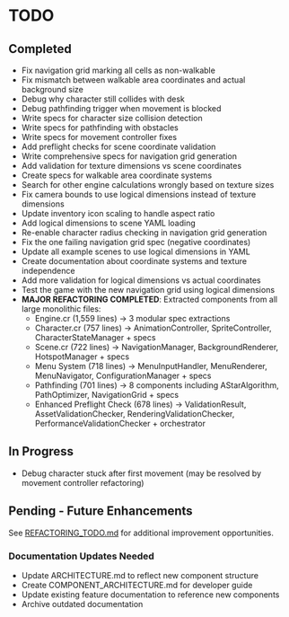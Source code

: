 # TODO

## Completed
- Fix navigation grid marking all cells as non-walkable
- Fix mismatch between walkable area coordinates and actual background size
- Debug why character still collides with desk
- Debug pathfinding trigger when movement is blocked
- Write specs for character size collision detection
- Write specs for pathfinding with obstacles
- Write specs for movement controller fixes
- Add preflight checks for scene coordinate validation
- Write comprehensive specs for navigation grid generation
- Add validation for texture dimensions vs scene coordinates
- Create specs for walkable area coordinate systems
- Search for other engine calculations wrongly based on texture sizes
- Fix camera bounds to use logical dimensions instead of texture dimensions
- Update inventory icon scaling to handle aspect ratio
- Add logical dimensions to scene YAML loading
- Re-enable character radius checking in navigation grid generation
- Fix the one failing navigation grid spec (negative coordinates)
- Update all example scenes to use logical dimensions in YAML
- Create documentation about coordinate systems and texture independence
- Add more validation for logical dimensions vs actual coordinates
- Test the game with the new navigation grid using logical dimensions
- **MAJOR REFACTORING COMPLETED**: Extracted components from all large monolithic files:
  - Engine.cr (1,559 lines) → 3 modular spec extractions
  - Character.cr (757 lines) → AnimationController, SpriteController, CharacterStateManager + specs
  - Scene.cr (722 lines) → NavigationManager, BackgroundRenderer, HotspotManager + specs
  - Menu System (718 lines) → MenuInputHandler, MenuRenderer, MenuNavigator, ConfigurationManager + specs
  - Pathfinding (701 lines) → 8 components including AStarAlgorithm, PathOptimizer, NavigationGrid + specs
  - Enhanced Preflight Check (678 lines) → ValidationResult, AssetValidationChecker, RenderingValidationChecker, PerformanceValidationChecker + orchestrator

## In Progress
- Debug character stuck after first movement (may be resolved by movement controller refactoring)

## Pending - Future Enhancements
See [REFACTORING_TODO.md](REFACTORING_TODO.md) for additional improvement opportunities.

### Documentation Updates Needed
- Update ARCHITECTURE.md to reflect new component structure
- Create COMPONENT_ARCHITECTURE.md for developer guide
- Update existing feature documentation to reference new components
- Archive outdated documentation